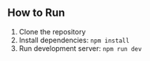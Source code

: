 ## How to Run

1. Clone the repository
2. Install dependencies: `npm install`
3. Run development server: `npm run dev`